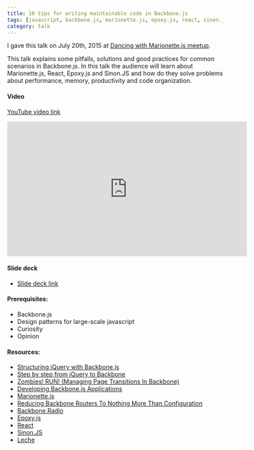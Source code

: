 ```yaml
---
title: 10 tips for writing maintainable code in Backbone.js
tags: [javascript, backbone.js, marionette.js, epoxy.js, react, sinon.js, design patterns, meetup]
category: talk
---
```


I gave this talk on July 20th, 2015 at [Dancing with Marionette.js meetup](http://www.meetup.com/Dancing-with-Marionette-js/).

This talk explains some pitfalls, solutions and good practices for common scenarios in Backbone.js. In this talk the audience will learn about Marionette.js, React, Epoxy.js and Sinon.JS and how do they solve problems about performance, memory, productivity and code organization.

#### Video
[YouTube video link](//www.youtube.com/watch?v=kapSK4aovUs&feature=youtu.be)
<iframe width="560" height="315" src="https://www.youtube.com/embed/kapSK4aovUs" frameborder="0" allowfullscreen></iframe>

#### Slide deck
* [Slide deck link](//tiagorg.com/talk-10-tips-for-writing-maintainable-code-in-backbone/#/)

#### Prerequisites:

* Backbone.js
* Design patterns for large-scale javascript
* Curiosity
* Opinion

#### Resources:

* [Structuring jQuery with Backbone.js](http://www.codemag.com/Article/1312061)
* [Step by step from jQuery to Backbone](https://github.com/kjbekkelund/writings/blob/master/published/understanding-backbone.md)
* [Zombies! RUN! (Managing Page Transitions In Backbone)](http://lostechies.com/derickbailey/2011/09/15/zombies-run-managing-page-transitions-in-backbone-apps/)
* [Developing Backbone.js Applications](http://addyosmani.github.io/backbone-fundamentals)
* [Marionette.js](https://github.com/marionettejs/backbone.marionette)
* [Reducing Backbone Routers To Nothing More Than Configuration](http://lostechies.com/derickbailey/2012/01/02/reducing-backbone-routers-to-nothing-more-than-configuration/)
* [Backbone.Radio](https://github.com/marionettejs/backbone.radio)
* [Epoxy.js](http://epoxyjs.org)
* [React](http://facebook.github.io/react/)
* [Sinon.JS](http://sinonjs.org)
* [Leche](https://github.com/box/leche)
